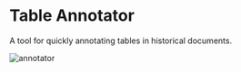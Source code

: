 # Table Annotator

A tool for quickly annotating tables in historical documents.

![annotator](https://user-images.githubusercontent.com/1107341/160391870-162e373e-9169-4fb5-92c8-22343ccba755.gif)
